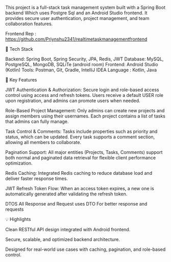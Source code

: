 This project is a full-stack task management system built with a Spring Boot backend Which uses Postgre Sql and an Android Studio frontend.
It provides secure user authentication, project management, and team collaboration features.

Frontend Rep : https://github.com/Priynshu2341/realtimetaskmanagementfrontend

🧠 Tech Stack

Backend: Spring Boot, Spring Security, JPA, Redis, JWT
Database: MySQL, PostgreSQL, MongoDB, SQLiTe (android room)
Frontend: Android Studio (Kotlin)
Tools: Postman, Git, Gradle, IntelliJ IDEA
Language : Kotlin, Java

🚀 Key Features

JWT Authentication & Authorization:
Secure login and role-based access control using access and refresh tokens.
Users receive a default USER role upon registration, and admins can promote users when needed.

Role-Based Project Management:
Only admins can create new projects and assign members using their usernames.
Each project contains a list of tasks that admins can fully manage.

Task Control & Comments:
Tasks include properties such as priority and status, which can be updated.
Every task supports a comment section, allowing all members to collaborate.

Pagination Support:
All major entities (Projects, Tasks, Comments) support both normal and paginated data retrieval for flexible client performance optimization.

Redis Caching:
Integrated Redis caching to reduce database load and deliver faster response times.

JWT Refresh Token Flow:
When an access token expires, a new one is automatically generated after validating the refresh token.

DTOS 
All Response and Request uses DTO For better response and requests 

💡 Highlights

Clean RESTful API design integrated with Android frontend.

Secure, scalable, and optimized backend architecture.

Designed for real-world use cases with caching, pagination, and role-based control.

